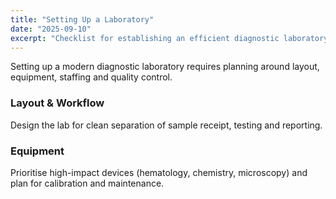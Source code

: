 ```yaml
---
title: "Setting Up a Laboratory"
date: "2025-09-10"
excerpt: "Checklist for establishing an efficient diagnostic laboratory."
---
```


Setting up a modern diagnostic laboratory requires planning around layout, equipment, staffing and quality control.

### Layout & Workflow

Design the lab for clean separation of sample receipt, testing and reporting.

### Equipment

Prioritise high-impact devices (hematology, chemistry, microscopy) and plan for calibration and maintenance.
